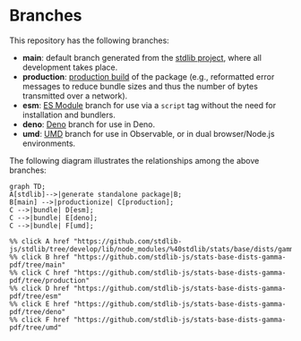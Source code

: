 <!--

@license Apache-2.0

Copyright (c) 2022 The Stdlib Authors.

Licensed under the Apache License, Version 2.0 (the "License");
you may not use this file except in compliance with the License.
You may obtain a copy of the License at

    http://www.apache.org/licenses/LICENSE-2.0

Unless required by applicable law or agreed to in writing, software
distributed under the License is distributed on an "AS IS" BASIS,
WITHOUT WARRANTIES OR CONDITIONS OF ANY KIND, either express or implied.
See the License for the specific language governing permissions and
limitations under the License.

-->

# Branches

This repository has the following branches:

-   **main**: default branch generated from the [stdlib project][stdlib-url], where all development takes place.
-   **production**: [production build][production-url] of the package (e.g., reformatted error messages to reduce bundle sizes and thus the number of bytes transmitted over a network).
-   **esm**: [ES Module][esm-url] branch for use via a `script` tag without the need for installation and bundlers.
-   **deno**: [Deno][deno-url] branch for use in Deno.
-   **umd**: [UMD][umd-url] branch for use in Observable, or in dual browser/Node.js environments.

The following diagram illustrates the relationships among the above branches:

```mermaid
graph TD;
A[stdlib]-->|generate standalone package|B;
B[main] -->|productionize| C[production];
C -->|bundle| D[esm];
C -->|bundle| E[deno];
C -->|bundle| F[umd];

%% click A href "https://github.com/stdlib-js/stdlib/tree/develop/lib/node_modules/%40stdlib/stats/base/dists/gamma/pdf"
%% click B href "https://github.com/stdlib-js/stats-base-dists-gamma-pdf/tree/main"
%% click C href "https://github.com/stdlib-js/stats-base-dists-gamma-pdf/tree/production"
%% click D href "https://github.com/stdlib-js/stats-base-dists-gamma-pdf/tree/esm"
%% click E href "https://github.com/stdlib-js/stats-base-dists-gamma-pdf/tree/deno"
%% click F href "https://github.com/stdlib-js/stats-base-dists-gamma-pdf/tree/umd"
```

[stdlib-url]: https://github.com/stdlib-js/stdlib/tree/develop/lib/node_modules/%40stdlib/stats/base/dists/gamma/pdf
[production-url]: https://github.com/stdlib-js/stats-base-dists-gamma-pdf/tree/production
[deno-url]: https://github.com/stdlib-js/stats-base-dists-gamma-pdf/tree/deno
[umd-url]: https://github.com/stdlib-js/stats-base-dists-gamma-pdf/tree/umd
[esm-url]: https://github.com/stdlib-js/stats-base-dists-gamma-pdf/tree/esm